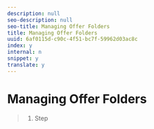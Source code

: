 ```yaml
---
description: null
seo-description: null
seo-title: Managing Offer Folders
title: Managing Offer Folders
uuid: 6af0115d-c90c-4f51-bc7f-59962d03ac8c
index: y
internal: n
snippet: y
translate: y
---
```


# Managing Offer Folders


>1. Step

